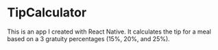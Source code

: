 # TipCalculator

This is an app I created with React Native.
It calculates the tip for a meal based on a 3 gratuity percentages (15%, 20%, and 25%).

